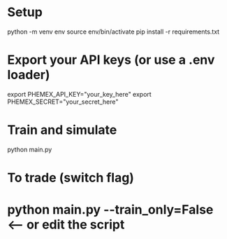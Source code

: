 # Setup
python -m venv env
source env/bin/activate
pip install -r requirements.txt

# Export your API keys (or use a .env loader)
export PHEMEX_API_KEY="your_key_here"
export PHEMEX_SECRET="your_secret_here"

# Train and simulate
python main.py

# To trade (switch flag)
# python main.py --train_only=False  <-- or edit the script
